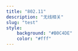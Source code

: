 ```yaml
---
title: "802.11"
description: "无线相关"
slug: "test"
style:
    background: "#B0C4DE"
    color: "#fff"
---
```

